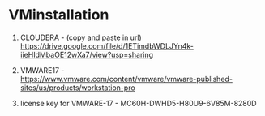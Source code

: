 # VMinstallation


1. CLOUDERA - (copy and paste in url) 
https://drive.google.com/file/d/1ETimdbWDLJYn4k-iieHIdMbaOE12wXa7/view?usp=sharing


2. VMWARE17 -  
https://www.vmware.com/content/vmware/vmware-published-sites/us/products/workstation-pro



3. license key for VMWARE-17 -
MC60H-DWHD5-H80U9-6V85M-8280D
